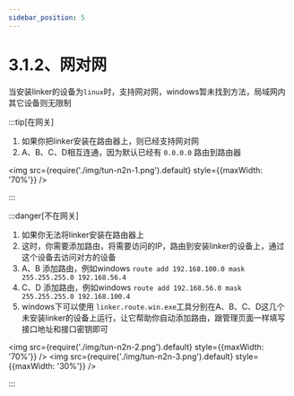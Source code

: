 ```yaml
---
sidebar_position: 5
---
```


# 3.1.2、网对网

当安装linker的设备为`linux`时，支持网对网，windows暂未找到方法，局域网内其它设备则无限制


:::tip[在网关]

1. 如果你把linker安装在路由器上，则已经支持网对网
2. A、B、C、D相互连通，因为默认已经有 `0.0.0.0` 路由到路由器

<img src={require('./img/tun-n2n-1.png').default} style={{maxWidth: '70%'}} />

:::




:::danger[不在网关]

1. 如果你无法将linker安装在路由器上
2. 这时，你需要添加路由，将需要访问的IP，路由到安装linker的设备上，通过这个设备去访问对方的设备
3. A、B 添加路由，例如windows `route add 192.168.100.0 mask 255.255.255.0 192.168.56.4`
4. C、D 添加路由，例如windows `route add 192.168.56.0 mask 255.255.255.0 192.168.100.4`
5. windows下可以使用 `linker.route.win.exe`工具分别在A、B、C、D这几个未安装linker的设备上运行，让它帮助你自动添加路由，跟管理页面一样填写接口地址和接口密钥即可

<img src={require('./img/tun-n2n-2.png').default} style={{maxWidth: '70%'}} />
<img src={require('./img/tun-n2n-3.png').default} style={{maxWidth: '30%'}} />

:::

